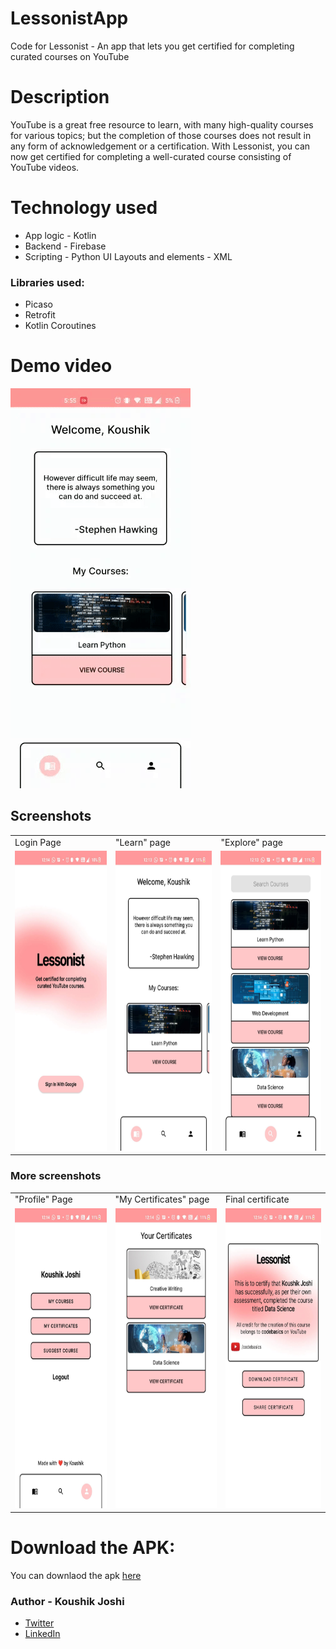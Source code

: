 # LessonistApp
Code for Lessonist - An app that lets you get certified for completing curated courses on YouTube

# Description
YouTube is a great free resource to learn, with many high-quality courses for various topics; but the completion of those courses does not result in any form of acknowledgement or a certification. With Lessonist, you can now get certified for completing a well-curated course consisting of YouTube videos.

# Technology used
- App logic - Kotlin
- Backend - Firebase
- Scripting - Python
UI Layouts and elements - XML
### Libraries used:
- Picaso
- Retrofit
- Kotlin Coroutines

# Demo video
![demo gif](https://github.com/koushikjoshi/LessonistApp/blob/master/resources/demo.gif)

## Screenshots

<table>
  <tr>
    <td>Login Page</td>
     <td>"Learn" page</td>
     <td>"Explore" page</td>
  </tr>
  <tr>
    <td><img src="https://github.com/koushikjoshi/LessonistApp/blob/master/resources/img1.jpg" width=270 height=480></td>
    <td><img src="https://github.com/koushikjoshi/LessonistApp/blob/master/resources/img2.jpg" width=270 height=480></td>
    <td><img src="https://github.com/koushikjoshi/LessonistApp/blob/master/resources/img3.jpg" width=270 height=480></td>
  </tr>
 </table>

### More screenshots

<table>
<tr>
    <td>"Profile" Page</td>
     <td>"My Certificates" page</td>
     <td>Final certificate</td>
  </tr>
  <tr>
    <td><img src="https://github.com/koushikjoshi/LessonistApp/blob/master/resources/img4.jpg" width=270 height=480></td>
    <td><img src="https://github.com/koushikjoshi/LessonistApp/blob/master/resources/img5.jpg" width=270 height=480></td>
    <td><img src="https://github.com/koushikjoshi/LessonistApp/blob/master/resources/img6.jpg" width=270 height=480></td>
  </tr>
 </table>

# Download the APK:

You can downlaod the apk [here](https://drive.google.com/file/d/1TKRoEhDfLUR5neGwvOFMfh5oyoipG71r/view?usp=sharing)

### Author - Koushik Joshi
- [Twitter](https://twitter.com/koushikjoshi)
- [LinkedIn](https://www.linkedin.com/in/koushikjoshi/)